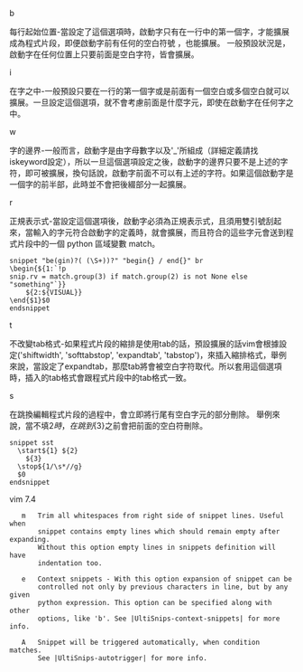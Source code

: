 b

每行起始位置-當設定了這個選項時，啟動字只有在一行中的第一個字，才能擴展成為程式片段，即便啟動字前有任何的空白符號 ，也能擴展。
一般預設狀況是，啟動字在任何位置上只要前面是空白字符，皆會擴展。

i

在字之中-一般預設只要在一行的第一個字或是前面有一個空白或多個空白就可以擴展。一旦設定這個選項，就不會考慮前面是什麼字元，即使在啟動字在任何字之中。

w

字的邊界-一般而言，啟動字是由字母數字以及'_'所組成（詳細定義請找iskeyword設定），所以一旦這個選項設定之後，啟動字的邊界只要不是上述的字符，即可被擴展，換句話說，啟動字前面不可以有上述的字符。如果這個啟動字是一個字的前半部，此時並不會把後綴部分一起擴展。

r

正規表示式-當設定這個選項後，啟動字必須為正規表示式，且須用雙引號刮起來，當輸入的字元符合啟動字的定義時，就會擴展，而且符合的這些字元會送到程式片段中的一個 python 區域變數 match。
```
snippet "be(gin)?( (\S+))?" "begin{} / end{}" br
\begin{${1:`!p
snip.rv = match.group(3) if match.group(2) is not None else "something"`}}
    ${2:${VISUAL}}
\end{$1}$0
endsnippet
```

t

不改變tab格式-如果程式片段的縮排是使用tab的話，預設擴展的話vim會根據設定('shiftwidth', 'softtabstop', 'expandtab', 'tabstop')，來插入縮排格式，舉例來說，當設定了expandtab，那麼tab將會被空白字符取代。所以套用這個選項時，插入的tab格式會跟程式片段中的tab格式一致。

s

在跳換編輯程式片段的過程中，會立即將行尾有空白字元的部分刪除。
舉例來說，當不填${2}時，在跳到${3}之前會把前面的空白符刪除。
```
snippet sst 
  \start${1} ${2}
    ${3} 
  \stop${1/\s*//g} 
  $0 
endsnippet
```

vim 7.4

```
   m   Trim all whitespaces from right side of snippet lines. Useful when
       snippet contains empty lines which should remain empty after expanding.
       Without this option empty lines in snippets definition will have
       indentation too.

   e   Context snippets - With this option expansion of snippet can be
       controlled not only by previous characters in line, but by any given
       python expression. This option can be specified along with other
       options, like 'b'. See |UltiSnips-context-snippets| for more info.

   A   Snippet will be triggered automatically, when condition matches.
       See |UltiSnips-autotrigger| for more info.
       
```
